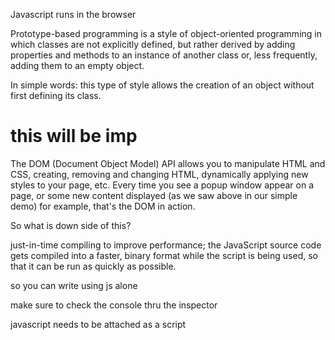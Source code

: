 Javascript runs in the browser 


Prototype-based programming is a style of object-oriented programming in which classes are not explicitly defined, but rather derived by adding properties and methods to an instance of another class or, less frequently, adding them to an empty object.

In simple words: this type of style allows the creation of an object without first defining its class.

# this will be imp 
The DOM (Document Object Model) API allows you to manipulate HTML and CSS, creating, removing and changing HTML, dynamically applying new styles to your page, etc. Every time you see a popup window appear on a page, or some new content displayed (as we saw above in our simple demo) for example, that's the DOM in action.

So what is down side of this?

 just-in-time compiling to improve performance; the JavaScript source code gets compiled into a faster, binary format while the script is being used, so that it can be run as quickly as possible. 


 so you can write using js alone

 make sure to check the console thru the inspector


 javascript needs to be attached as a 
 script 
 